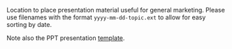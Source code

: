 Location to place presentation material useful for general marketing.
Please use filenames with the format `yyyy-mm-dd-topic.ext` to allow for easy sorting by date.

Note also the PPT presentation [template](WoT-Template.potx).
